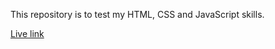 This repository is to test my HTML, CSS and JavaScript skills.

[Live link](https://obifaith.github.io/Stage_1/)